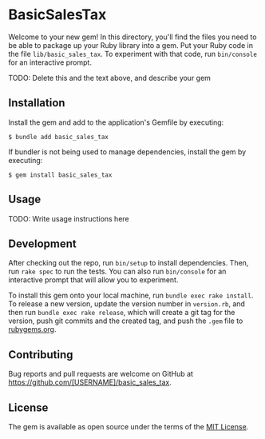 # BasicSalesTax

Welcome to your new gem! In this directory, you'll find the files you need to be able to package up your Ruby library into a gem. Put your Ruby code in the file `lib/basic_sales_tax`. To experiment with that code, run `bin/console` for an interactive prompt.

TODO: Delete this and the text above, and describe your gem

## Installation

Install the gem and add to the application's Gemfile by executing:

    $ bundle add basic_sales_tax

If bundler is not being used to manage dependencies, install the gem by executing:

    $ gem install basic_sales_tax

## Usage

TODO: Write usage instructions here

## Development

After checking out the repo, run `bin/setup` to install dependencies. Then, run `rake spec` to run the tests. You can also run `bin/console` for an interactive prompt that will allow you to experiment.

To install this gem onto your local machine, run `bundle exec rake install`. To release a new version, update the version number in `version.rb`, and then run `bundle exec rake release`, which will create a git tag for the version, push git commits and the created tag, and push the `.gem` file to [rubygems.org](https://rubygems.org).

## Contributing

Bug reports and pull requests are welcome on GitHub at https://github.com/[USERNAME]/basic_sales_tax.

## License

The gem is available as open source under the terms of the [MIT License](https://opensource.org/licenses/MIT).
